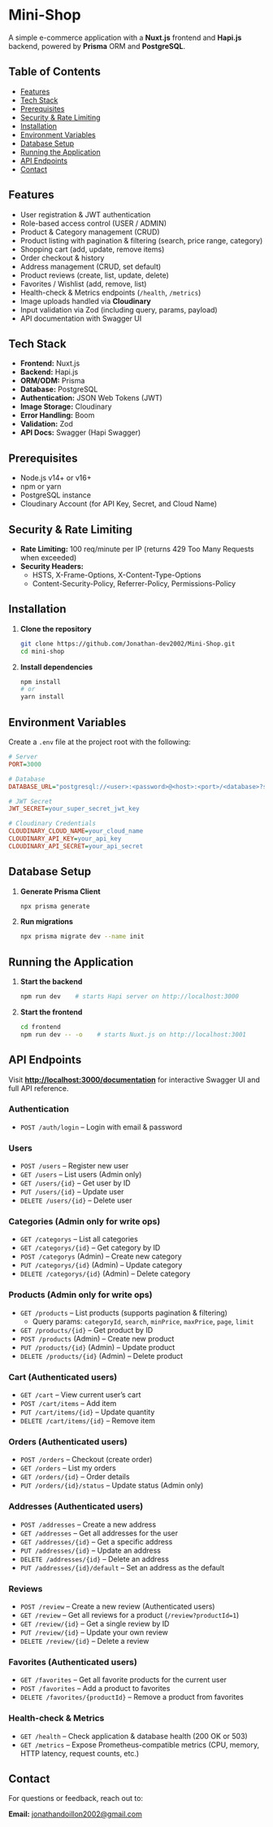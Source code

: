 # Mini-Shop

A simple e-commerce application with a **Nuxt.js** frontend and **Hapi.js** backend, powered by **Prisma** ORM and **PostgreSQL**.

## Table of Contents

- [Features](#features)
- [Tech Stack](#tech-stack)
- [Prerequisites](#prerequisites)
- [Security & Rate Limiting](#security--rate-limiting)
- [Installation](#installation)
- [Environment Variables](#environment-variables)
- [Database Setup](#database-setup)
- [Running the Application](#running-the-application)
- [API Endpoints](#api-endpoints)
- [Contact](#contact)

## Features

- User registration & JWT authentication
- Role-based access control (USER / ADMIN)
- Product & Category management (CRUD)
- Product listing with pagination & filtering (search, price range, category)
- Shopping cart (add, update, remove items)
- Order checkout & history
- Address management (CRUD, set default)
- Product reviews (create, list, update, delete)
- Favorites / Wishlist (add, remove, list)
- Health-check & Metrics endpoints (`/health`, `/metrics`)
- Image uploads handled via **Cloudinary**
- Input validation via Zod (including query, params, payload)
- API documentation with Swagger UI

## Tech Stack

- **Frontend:** Nuxt.js
- **Backend:** Hapi.js
- **ORM/ODM:** Prisma
- **Database:** PostgreSQL
- **Authentication:** JSON Web Tokens (JWT)
- **Image Storage:** Cloudinary
- **Error Handling:** Boom
- **Validation:** Zod
- **API Docs:** Swagger (Hapi Swagger)

## Prerequisites

- Node.js v14+ or v16+
- npm or yarn
- PostgreSQL instance
- Cloudinary Account (for API Key, Secret, and Cloud Name)

## Security & Rate Limiting

- **Rate Limiting:** 100 req/minute per IP (returns 429 Too Many Requests when exceeded)
- **Security Headers:**
  - HSTS, X-Frame-Options, X-Content-Type-Options
  - Content-Security-Policy, Referrer-Policy, Permissions-Policy

## Installation

1. **Clone the repository**

   ```bash
   git clone https://github.com/Jonathan-dev2002/Mini-Shop.git
   cd mini-shop
   ```

2. **Install dependencies**

   ```bash
   npm install
   # or
   yarn install
   ```

## Environment Variables

Create a `.env` file at the project root with the following:

```ini
# Server
PORT=3000

# Database
DATABASE_URL="postgresql://<user>:<password>@<host>:<port>/<database>?schema=public"

# JWT Secret
JWT_SECRET=your_super_secret_jwt_key

# Cloudinary Credentials
CLOUDINARY_CLOUD_NAME=your_cloud_name
CLOUDINARY_API_KEY=your_api_key
CLOUDINARY_API_SECRET=your_api_secret
```

## Database Setup

1. **Generate Prisma Client**
   ```bash
   npx prisma generate
   ```
2. **Run migrations**
   ```bash
   npx prisma migrate dev --name init
   ```

## Running the Application

1. **Start the backend**
   ```bash
   npm run dev    # starts Hapi server on http://localhost:3000
   ```
2. **Start the frontend**
   ```bash
   cd frontend
   npm run dev -- -o    # starts Nuxt.js on http://localhost:3001
   ```

## API Endpoints

Visit [**http://localhost:3000/documentation**](http://localhost:3000/documentation) for interactive Swagger UI and full API reference.

### Authentication

- `POST /auth/login` – Login with email & password

### Users

- `POST /users` – Register new user
- `GET /users` – List users (Admin only)
- `GET /users/{id}` – Get user by ID
- `PUT /users/{id}` – Update user
- `DELETE /users/{id}` – Delete user

### Categories (Admin only for write ops)

- `GET /categorys` – List all categories
- `GET /categorys/{id}` – Get category by ID
- `POST /categorys` (Admin) – Create new category
- `PUT /categorys/{id}` (Admin) – Update category
- `DELETE /categorys/{id}` (Admin) – Delete category

### Products (Admin only for write ops)

- `GET /products` – List products (supports pagination & filtering)
  - Query params: `categoryId`, `search`, `minPrice`, `maxPrice`, `page`, `limit`
- `GET /products/{id}` – Get product by ID
- `POST /products` (Admin) – Create new product
- `PUT /products/{id}` (Admin) – Update product
- `DELETE /products/{id}` (Admin) – Delete product

### Cart (Authenticated users)

- `GET /cart` – View current user’s cart
- `POST /cart/items` – Add item
- `PUT /cart/items/{id}` – Update quantity
- `DELETE /cart/items/{id}` – Remove item

### Orders (Authenticated users)

- `POST /orders` – Checkout (create order)
- `GET /orders` – List my orders
- `GET /orders/{id}` – Order details
- `PUT /orders/{id}/status` – Update status (Admin only)

### Addresses (Authenticated users)

- `POST /addresses` – Create a new address
- `GET /addresses` – Get all addresses for the user
- `GET /addresses/{id}` – Get a specific address
- `PUT /addresses/{id}` – Update an address
- `DELETE /addresses/{id}` – Delete an address
- `PUT /addresses/{id}/default` – Set an address as the default

### Reviews

- `POST /review` – Create a new review (Authenticated users)
- `GET /review` – Get all reviews for a product (`/review?productId=1`)
- `GET /review/{id}` – Get a single review by ID
- `PUT /review/{id}` – Update your own review
- `DELETE /review/{id}` – Delete a review

### Favorites (Authenticated users)

- `GET /favorites` – Get all favorite products for the current user
- `POST /favorites` – Add a product to favorites
- `DELETE /favorites/{productId}` – Remove a product from favorites

### Health-check & Metrics

- `GET /health` – Check application & database health (200 OK or 503)
- `GET /metrics` – Expose Prometheus-compatible metrics (CPU, memory, HTTP latency, request counts, etc.)

## Contact

For questions or feedback, reach out to:

**Email:** [jonathandoillon2002@gmail.com](mailto\:jonathandoillon2002@gmail.com)